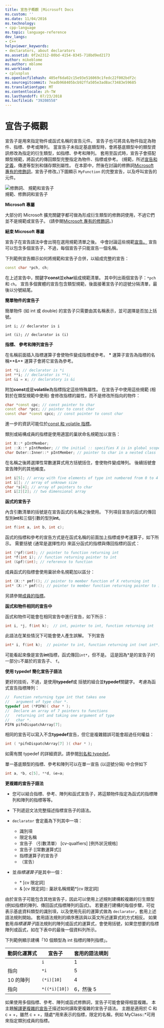 ```yaml
---
title: 宣告子概觀 |Microsoft Docs
ms.custom: ''
ms.date: 11/04/2016
ms.technology:
- cpp-language
ms.topic: language-reference
dev_langs:
- C++
helpviewer_keywords:
- declarators, about declarators
ms.assetid: 0f2e2312-80bd-4154-8345-718bd9ed2173
author: mikeblome
ms.author: mblome
ms.workload:
- cplusplus
ms.openlocfilehash: 405ef6da02c15e93e516069c1fedc22f002bdf2c
ms.sourcegitcommit: 7eadb968405bcb92ffa505e3ad8ac73483e59685
ms.translationtype: MT
ms.contentlocale: zh-TW
ms.lasthandoff: 07/23/2018
ms.locfileid: "39208558"
---
```

# <a name="overview-of-declarators"></a>宣告子概觀
宣告子是用來指定物件或函式名稱的宣告元件。 宣告子也可將具名物件指定為物件、指標、參考或陣列。  當宣告子未指定基底類型時，會將基底類型中的類型資訊修改為指定的衍生類型，如指標、參考和陣列。  套用至函式時，宣告子會搭配類型規範，將函式的傳回類型完整指定為物件、指標或參考。 (規範，所述[宣告和定義](declarations-and-definitions-cpp.md)，傳達等型別和儲存類別屬性。 在本節中，然後在討論的修飾詞[Microsoft 專有的修飾詞](../cpp/microsoft-specific-modifiers.md)，宣告子修改。)下圖顯示 `MyFunction` 的完整宣告，以及呼叫宣告的元件。  
  
 ![修飾詞、 規範和宣告子](../cpp/media/vc38qy1.gif "vc38QY1")  
規範、修飾詞和宣告子  
  
 **Microsoft 專屬**  
  
 大部分的 Microsoft 擴充關鍵字都可做為形成衍生類型的修飾詞使用，不過它們並不是規範或宣告子。 (請參閱[Microsoft 專有的修飾詞](../cpp/microsoft-specific-modifiers.md)。)  
  
 **結束 Microsoft 專屬**  
  
 宣告子在宣告語法中會出現在選用規範清單之後。 中會討論這些規範[宣告。](declarations-and-definitions-cpp.md) 宣告可以包含多個宣告子，不過，每個宣告子只能宣告一個名稱。  
  
 下列範例宣告顯示如何將規範和宣告子合併，以組成完整的宣告：  
  
```cpp 
const char *pch, ch;  
```  
  
 在上述宣告中，關鍵字**const**並**char**組成規範清單。 其中列出兩個宣告子：`*pch` 和 `ch`。  宣告多個實體的宣告包含類型規範，後面接著宣告子的逗號分隔清單，最後以分號結尾。  
  
 **簡單物件的宣告子**  
  
 簡單物件 (如 int 或 double) 的宣告子只需要由其名稱表示，並可選擇是否加上括號。  
  
 `int i; // declarator is i`  
  
 `int (i); // declarator is (i)`  
  
 **指標、 參考和陣列宣告子**  
  
 在名稱前面插入指標運算子會使物件變成指標或參考。  **\*** 運算子宣告為指標的名稱**&** 運算子會將它宣告為參考。  
  
```cpp 
int *i; // declarator is *i  
int **i; // declarator is **i;  
int &i = x; // declaratory is &i  
```  
  
 附加**const**或是**volatile**為指標指定這些特殊屬性。  在宣告子中使用這些規範 (相對於在類型規範中使用) 會修改指標的屬性，而不是修改所指向的物件：  
  
```cpp 
char *const cpc; // const pointer to char   
const char *pcc; // pointer to const char   
const char *const cpcc; // const pointer to const char  
```  
  
 進一步的資訊可能位於[const 和 volatile 指標](../cpp/const-and-volatile-pointers.md)。  
  
 類別或結構成員的指標是使用適當的巢狀命名規範加以宣告：  
  
```cpp 
int X::* pIntMember;   
int ::X::* pIntMember; // the initial :: specifies X is in global scope  
char Outer::Inner::* pIntMember; // pointer to char in a nested class  
```  
  
 在名稱之後將選擇性常數運算式用方括號括住，會使物件變成陣列。  後續括號會宣告陣列的其他維度。  
  
```cpp 
int i[5]; // array with five elements of type int numbered from 0 to 4  
int i[]; // array of unknown size  
char *s[4]; // array of pointers to char  
int i[2][2]; // two dimensional array  
```  
  
 **函式的宣告子**  
  
 內含引數清單的括號是在宣告函式的名稱之後使用。  下列項目宣告的函式的傳回型別**int**和三個引數的型別**int**。  
  
```cpp 
int f(int a, int b, int c);  
```  
  
 函式的指標和參考的宣告方式是在函式名稱的前面加上指標或參考運算子，如下所示。  需要括號 (通常是選擇性的) 來區分函式的指標與傳回指標的函式：  
  
```cpp 
int (*pf)(int); // pointer to function returning int  
int *f(int i); // function returning pointer to int  
int (&pf)(int); // reference to function   
```  
  
 成員函式的指標會使用巢狀命名規範加以區分：  
  
```cpp 
int (X::* pmf)(); // pointer to member function of X returning int  
int* (X::* pmf)(); // pointer to member function returning pointer to int  
```  
  
 另請參閱[成員的指標](../cpp/pointers-to-members.md)。  
  
 **函式和物件相同的宣告中**  
  
 函式和物件可能會在相同宣告中進行宣告，如下所示：  
  
```cpp 
int i, *j, f(int k);  // int, pointer to int, function returning int  
```  
  
 此語法在某些情況下可能會使人產生誤解。  下列宣告  
  
```cpp 
int* i, f(int k);  // pointer to int, function returning int (not int*)  
```  
  
 可能看起來像是宣告**int**指標，函式傳回`int*`，但不是。  這是因為\*是的宣告子的一部分`i`不屬於的宣告子、 `f`。  
  
 **使用 typedef 簡化宣告子語法**  
  
 更好的技術，不過，是使用**typedef**或 括號的組合並**typedef**關鍵字。 考慮為函式宣告指標陣列：  
  
```cpp 
//  Function returning type int that takes one   
//   argument of type char *.  
typedef int (*PIFN)( char * );  
//  Declare an array of 7 pointers to functions   
//   returning int and taking one argument of type   
//   char *.  
PIFN pifnDispatchArray[7];  
```  
  
 相同的宣告可以寫入不含**typedef**宣告，但它是複雜錯誤可能會超過任何權益：  
  
```cpp 
int ( *pifnDispatchArray[7] )( char * );  
```  
  
 如需有關 typedef 的詳細資訊，請參閱[別名和 typedef](aliases-and-typedefs-cpp.md)。  
  
 單一基底類型的指標、參考和陣列可以在單一宣告 (以逗號分隔) 中合併如下  
  
```cpp 
int a, *b, c[5], **d, &e=a;  
```  
  
 **更複雜的宣告子語法**  
  
- 您可以結合指標、參考、陣列和函式宣告子，將這類物件指定為函式的指標陣列和陣列的指標等等。  
  
- 下列遞迴文法完整描述指標宣告子的語法。  
  
- `declarator` 會定義為下列其中一項：  

  - 識別項   
  - 限定名稱   
  - 宣告子 （引數清單） [cv-qualfiers] [例外狀況規格]  
  - 宣告子 [[常數運算式]]
  - 指標運算子的宣告子   
  - （宣告）  

  
- 並*指標運算子*是其中一個：  
  
  - \* [cv 限定詞]  
  - & [cv 限定詞]:: 巢狀名稱規範\*[cv 限定詞]  

  
 由於宣告子可能包含其他宣告子，因此可以使用上述規則建構較複雜的衍生類型 (例如指標的陣列、傳回函式指標陣列的函式)。  若要進行建構的每個步驟，可從表示基底資料類型的識別項，以及使用先前的運算式做為 `declarator`，套用上述語法規則開始。  套用語法規則的順序應該與以英文所述運算式的方式相反。  如果套用*指標運算子*語法規則的陣列或函式的運算式，會使用括號，如果您想要的指標陣列或函式，如在下表中的最後一個資料列所示。  
  
 下列範例顯示建構「10 個類型為 int 指標的陣列指標」。  
  
|動詞化運算式|宣告子|套用的語法規則|  
|-----------------------|----------------|-------------------------|  
||`i`|1|  
|指向|`*i`|5|  
|10 的陣列|`(*i)[10]`|4|  
|指向|`*((*i)[10])`|6，然後 5|  
  
 如果使用多個指標、參考、陣列或函式修飾詞，宣告子可能會變得相當複雜。  本主題[解譯更複雜的宣告子](../c-language/interpreting-more-complex-declarators.md)描述如何讀取更複雜的宣告子語法。  主題是適用於 C 和 c + +，雖然 c + +，隨處\*用來表示的指標，限定的名稱，例如 MyClass::\*可用來指定類別成員的指標。